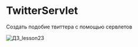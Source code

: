# TwitterServlet
Создать подобие твиттера с помощью сервлетов

![ДЗ_lesson23](https://user-images.githubusercontent.com/91266137/159129441-7b17b447-b10a-4cef-8203-1fc33edda45a.jpg)
